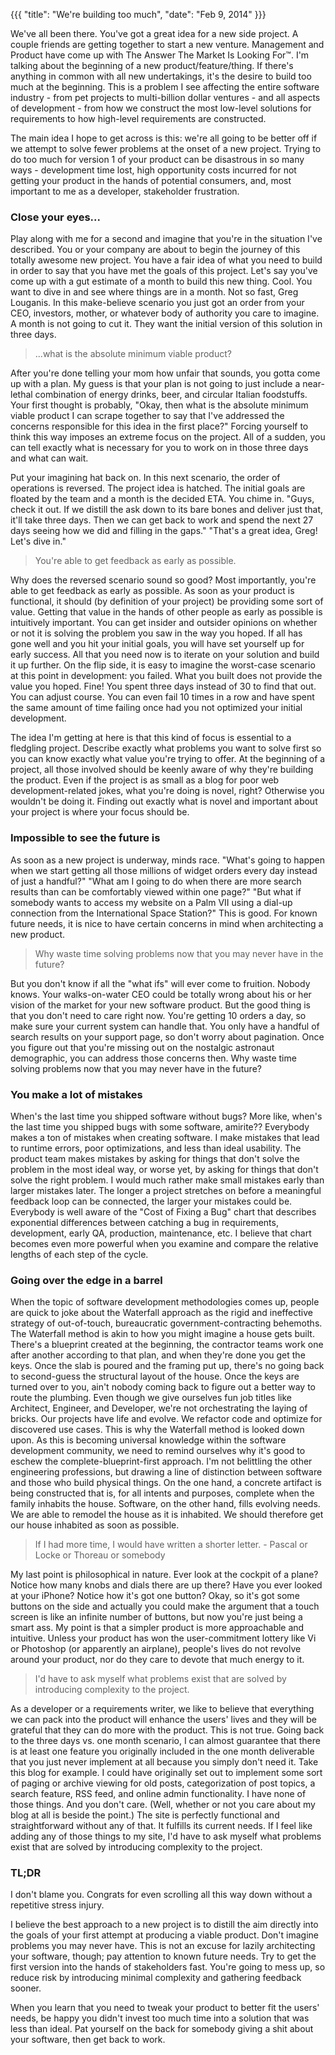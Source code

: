 {{{
  "title": "We're building too much",
  "date": "Feb 9, 2014"
}}}

We've all been there. You've got a great idea for a new side project. A couple friends are getting together to start a new venture. Management and Product have come up with The Answer The Market Is Looking For™. I'm talking about the beginning of a new product/feature/thing. If there's anything in common with all new undertakings, it's the desire to build too much at the beginning. This is a problem I see affecting the entire software industry - from pet projects to multi-billion dollar ventures - and all aspects of development - from how we construct the most low-level solutions for requirements to how high-level requirements are constructed.<!--more-->

The main idea I hope to get across is this: we're all going to be better off if we attempt to solve fewer problems at the onset of a new project. Trying to do too much for version 1 of your product can be disastrous in so many ways - development time lost, high opportunity costs incurred for not getting your product in the hands of potential consumers, and, most important to me as a developer, stakeholder frustration.

### Close your eyes...

Play along with me for a second and imagine that you're in the situation I've described. You or your company are about to begin the journey of this totally awesome new project. You have a fair idea of what you need to build in order to say that you have met the goals of this project. Let's say you've come up with a gut estimate of a month to build this new thing. Cool. You want to dive in and see where things are in a month. Not so fast, Greg Louganis. In this make-believe scenario you just got an order from your CEO, investors, mother, or whatever body of authority you care to imagine. A month is not going to cut it. They want the initial version of this solution in three days.

> ...what is the absolute minimum viable product?

After you're done telling your mom how unfair that sounds, you gotta come up with a plan. My guess is that your plan is not going to just include a near-lethal combination of energy drinks, beer, and circular Italian foodstuffs. Your first thought is probably, "Okay, then what is the absolute minimum viable product I can scrape together to say that I've addressed the concerns responsible for this idea in the first place?" Forcing yourself to think this way imposes an extreme focus on the project. All of a sudden, you can tell exactly what is necessary for you to work on in those three days and what can wait.

Put your imagining hat back on. In this next scenario, the order of operations is reversed. The project idea is hatched. The initial goals are floated by the team and a month is the decided ETA. You chime in. "Guys, check it out. If we distill the ask down to its bare bones and deliver just that, it'll take three days. Then we can get back to work and spend the next 27 days seeing how we did and filling in the gaps." "That's a great idea, Greg! Let's dive in."

> You're able to get feedback as early as possible.

Why does the reversed scenario sound so good? Most importantly, you're able to get feedback as early as possible. As soon as your product is functional, it should (by definition of your project) be providing some sort of value. Getting that value in the hands of other people as early as possible is intuitively important. You can get insider and outsider opinions on whether or not it is solving the problem you saw in the way you hoped. If all has gone well and you hit your initial goals, you will have set yourself up for early success. All that you need now is to iterate on your solution and build it up further. On the flip side, it is easy to imagine the worst-case scenario at this point in development: you failed. What you built does not provide the value you hoped. Fine! You spent three days instead of 30 to find that out. You can adjust course. You can even fail 10 times in a row and have spent the same amount of time failing once had you not optimized your initial development.

The idea I'm getting at here is that this kind of focus is essential to a fledgling project. Describe exactly what problems you want to solve first so you can know exactly what value you're trying to offer. At the beginning of a project, all those involved should be keenly aware of why they're building the product. Even if the project is as small as a blog for poor web development-related jokes, what you're doing is novel, right? Otherwise you wouldn't be doing it. Finding out exactly what is novel and important about your project is where your focus should be.

### Impossible to see the future is

As soon as a new project is underway, minds race. "What's going to happen when we start getting all those millions of widget orders every day instead of just a handful?" "What am I going to do when there are more search results than can be comfortably viewed within one page?" "But what if somebody wants to access my website on a Palm VII using a dial-up connection from the International Space Station?" This is good. For known future needs, it is nice to have certain concerns in mind when architecting a new product.

> Why waste time solving problems now that you may never have in the future?

But you don't know if all the "what ifs" will ever come to fruition. Nobody knows. Your walks-on-water CEO could be totally wrong about his or her vision of the market for your new software product. But the good thing is that you don't need to care right now. You're getting 10 orders a day, so make sure your current system can handle that. You only have a handful of search results on your support page, so don't worry about pagination. Once you figure out that you're missing out on the nostalgic astronaut demographic, you can address those concerns then. Why waste time solving problems now that you may never have in the future?

### You make a lot of mistakes

When's the last time you shipped software without bugs? More like, when's the last time you shipped bugs with some software, amirite?? Everybody makes a ton of mistakes when creating software. I make mistakes that lead to runtime errors, poor optimizations, and less than ideal usability. The product team makes mistakes by asking for things that don't solve the problem in the most ideal way, or worse yet, by asking for things that don't solve the right problem. I would much rather make small mistakes early than larger mistakes later. The longer a project stretches on before a meaningful feedback loop can be connected, the larger your mistakes could be. Everybody is well aware of the "Cost of Fixing a Bug" chart that describes exponential differences between catching a bug in requirements, development, early QA, production, maintenance, etc. I believe that chart becomes even more powerful when you examine and compare the relative lengths of each step of the cycle.

### Going over the edge in a barrel

When the topic of software development methodologies comes up, people are quick to joke about the Waterfall approach as the rigid and ineffective strategy of out-of-touch, bureaucratic government-contracting behemoths. The Waterfall method is akin to how you might imagine a house gets built. There's a blueprint created at the beginning, the contractor teams work one after another according to that plan, and when they're done you get the keys. Once the slab is poured and the framing put up, there's no going back to second-guess the structural layout of the house. Once the keys are turned over to you, ain't nobody coming back to figure out a better way to route the plumbing. Even though we give ourselves fun job titles like Architect, Engineer, and Developer, we're not orchestrating the laying of bricks. Our projects have life and evolve. We refactor code and optimize for discovered use cases. This is why the Waterfall method is looked down upon. As this is becoming universal knowledge within the software development community, we need to remind ourselves why it's good to eschew the complete-blueprint-first approach. I'm not belittling the other engineering professions, but drawing a line of distinction between software and those who build physical things. On the one hand, a concrete artifact is being constructed that is, for all intents and purposes, complete when the family inhabits the house. Software, on the other hand, fills evolving needs. We are able to remodel the house as it is inhabited. We should therefore get our house inhabited as soon as possible.

> If I had more time, I would have written a shorter letter. - Pascal or Locke or Thoreau or somebody

My last point is philosophical in nature. Ever look at the cockpit of a plane? Notice how many knobs and dials there are up there? Have you ever looked at your iPhone? Notice how it's got one button? Okay, so it's got some buttons on the side and actually you could make the argument that a touch screen is like an infinite number of buttons, but now you're just being a smart ass. My point is that a simpler product is more approachable and intuitive. Unless your product has won the user-commitment lottery like Vi or Photoshop (or apparently an airplane), people's lives do not revolve around your product, nor do they care to devote that much energy to it.

> I'd have to ask myself what problems exist that are solved by introducing complexity to the project.

As a developer or a requirements writer, we like to believe that everything we can pack into the product will enhance the users' lives and they will be grateful that they can do more with the product. This is not true. Going back to the three days vs. one month scenario, I can almost guarantee that there is at least one feature you originally included in the one month deliverable that you just never implement at all because you simply don't need it. Take this blog for example. I could have originally set out to implement some sort of paging or archive viewing for old posts, categorization of post topics, a search feature, RSS feed, and online admin functionality. I have none of those things. And you don't care. (Well, whether or not you care about my blog at all is beside the point.) The site is perfectly functional and straightforward without any of that. It fulfills its current needs. If I feel like adding any of those things to my site, I'd have to ask myself what problems exist that are solved by introducing complexity to the project.

### TL;DR

I don't blame you. Congrats for even scrolling all this way down without a repetitive stress injury.

I believe the best approach to a new project is to distill the aim directly into the goals of your first attempt at producing a viable product. Don't imagine problems you may never have. This is not an excuse for lazily architecting your software, though; pay attention to known future needs. Try to get the first version into the hands of stakeholders fast. You're going to mess up, so reduce risk by introducing minimal complexity and gathering feedback sooner.

When you learn that you need to tweak your product to better fit the users' needs, be happy you didn't invest too much time into a solution that was less than ideal. Pat yourself on the back for somebody giving a shit about your software, then get back to work.